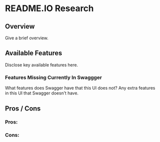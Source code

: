 # README.IO Research

## Overview
Give a brief overview.

## Available Features
Disclose key available features here.

### Features Missing Currently In Swaggger
What features does Swagger have that this UI does not? Any extra features in this UI that Swagger doesn't have.

## Pros / Cons
### Pros:

### Cons:

